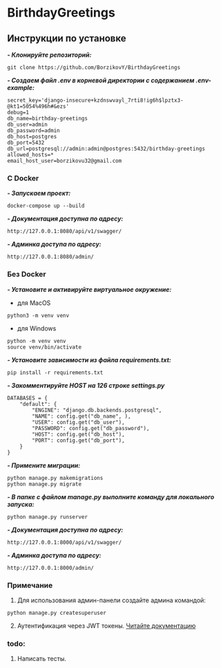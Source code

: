 # BirthdayGreetings
## Инструкции по установке
***- Клонируйте репозиторий:***
```
git clone https://github.com/BorzikovY/BirthdayGreetings
```

***- Создаем файл .env в корневой директории с содержанием .env-example:***
```
secret_key='django-insecure+kzdnswvayl_7rti8!ig6h$lpztx3-@kt1=5054%496h#&ezs'
debug=1
db_name=birthday-greetings
db_user=admin
db_password=admin
db_host=postgres
db_port=5432
db_url=postgresql://admin:admin@postgres:5432/birthday-greetings
allowed_hosts=*
email_host_user=borzikovu32@gmail.com
```

### С Docker

***- Запускаем проект:***
```
docker-compose up --build
```

***- Документация доступна по адресу:***
```
http://127.0.0.1:8080/api/v1/swagger/
```
***- Админка доступа по адресу:***
```
http://127.0.0.1:8080/admin/
```

### Без Docker

***- Установите и активируйте виртуальное окружение:***
- для MacOS
```
python3 -m venv venv
```
- для Windows
```
python -m venv venv
source venv/bin/activate
```
 
***- Установите зависимости из файла requirements.txt:***
```
pip install -r requirements.txt
```

***- Закомментируйте HOST на 126 строке settings.py***
```
DATABASES = {
    "default": {
        "ENGINE": "django.db.backends.postgresql",
        "NAME": config.get("db_name", ),
        "USER": config.get("db_user"),
        "PASSWORD": config.get("db_password"),
        "HOST": config.get("db_host"),
        "PORT": config.get("db_port"),
    }
}
```

***- Примените миграции:***
```
python manage.py makemigrations
python manage.py migrate
```
***- В папке с файлом manage.py выполните команду для локального запуска:***
```
python manage.py runserver
```
***- Документация доступна по адресу:***
```
http://127.0.0.1:8000/api/v1/swagger/
```
***- Админка доступа по адресу:***
```
http://127.0.0.1:8000/admin/
```
### Примечание
1. Для использования админ-панели создайте админа командой:
```
python manage.py createsuperuser
```
2. Аутентификация через JWT токены. [Читайте документацию](https://www.django-rest-framework.org/api-guide/authentication/)

### todo:
1. Написать тесты.